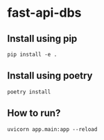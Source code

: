 # fast-api-dbs

## Install using pip

```
pip install -e .
```

## Install using poetry

```
poetry install
```

## How to run?

```
uvicorn app.main:app --reload
```
